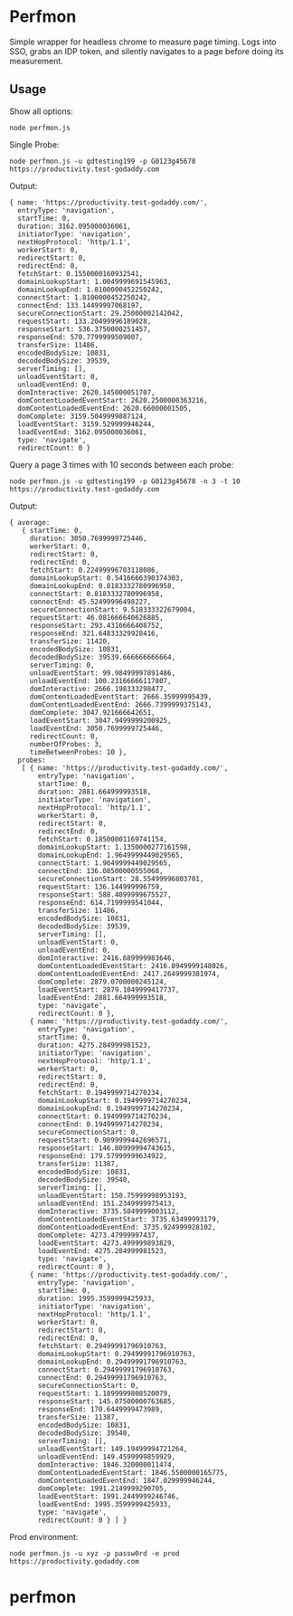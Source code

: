 # Perfmon

Simple wrapper for headless chrome to measure page timing. Logs into SSO, grabs an IDP token, and silently navigates to a page before doing its measurement.

## Usage
Show all options: 

```node perfmon.js```

Single Probe:

```node perfmon.js -u gdtesting199 -p G0123g45678 https://productivity.test-godaddy.com```


Output:
```
{ name: 'https://productivity.test-godaddy.com/',
  entryType: 'navigation',
  startTime: 0,
  duration: 3162.095000036061,
  initiatorType: 'navigation',
  nextHopProtocol: 'http/1.1',
  workerStart: 0,
  redirectStart: 0,
  redirectEnd: 0,
  fetchStart: 0.1550000160932541,
  domainLookupStart: 1.0049999691545963,
  domainLookupEnd: 1.8100000452250242,
  connectStart: 1.8100000452250242,
  connectEnd: 133.14499997068197,
  secureConnectionStart: 29.25000002142042,
  requestStart: 133.20499996189028,
  responseStart: 536.3750000251457,
  responseEnd: 570.7799999509007,
  transferSize: 11486,
  encodedBodySize: 10831,
  decodedBodySize: 39539,
  serverTiming: [],
  unloadEventStart: 0,
  unloadEventEnd: 0,
  domInteractive: 2620.145000051707,
  domContentLoadedEventStart: 2620.2500000363216,
  domContentLoadedEventEnd: 2620.66000001505,
  domComplete: 3159.5049999887124,
  loadEventStart: 3159.529999946244,
  loadEventEnd: 3162.095000036061,
  type: 'navigate',
  redirectCount: 0 }
 ```


Query a page 3 times with 10 seconds between each probe: 

```node perfmon.js -u gdtesting199 -p G0123g45678 -n 3 -t 10 https://productivity.test-godaddy.com```

Output:
```
{ average:
   { startTime: 0,
     duration: 3050.7699999725446,
     workerStart: 0,
     redirectStart: 0,
     redirectEnd: 0,
     fetchStart: 0.22499996703118086,
     domainLookupStart: 0.5416666390374303,
     domainLookupEnd: 0.8183332780996958,
     connectStart: 0.8183332780996958,
     connectEnd: 45.52499996498227,
     secureConnectionStart: 9.518333322679004,
     requestStart: 46.081666640626885,
     responseStart: 293.4316666408752,
     responseEnd: 321.64833329928416,
     transferSize: 11420,
     encodedBodySize: 10831,
     decodedBodySize: 39539.666666666664,
     serverTiming: 0,
     unloadEventStart: 99.98499997891486,
     unloadEventEnd: 100.23166666117807,
     domInteractive: 2666.198333298477,
     domContentLoadedEventStart: 2666.35999995439,
     domContentLoadedEventEnd: 2666.7399999375143,
     domComplete: 3047.921666642651,
     loadEventStart: 3047.9499999200925,
     loadEventEnd: 3050.7699999725446,
     redirectCount: 0,
     numberOfProbes: 3,
     timeBetweenProbes: 10 },
  probes:
   [ { name: 'https://productivity.test-godaddy.com/',
       entryType: 'navigation',
       startTime: 0,
       duration: 2881.664999993518,
       initiatorType: 'navigation',
       nextHopProtocol: 'http/1.1',
       workerStart: 0,
       redirectStart: 0,
       redirectEnd: 0,
       fetchStart: 0.18500001169741154,
       domainLookupStart: 1.1350000277161598,
       domainLookupEnd: 1.9649999449029565,
       connectStart: 1.9649999449029565,
       connectEnd: 136.08500000555068,
       secureConnectionStart: 28.55499996803701,
       requestStart: 136.144999996759,
       responseStart: 588.4099999675527,
       responseEnd: 614.7199999541044,
       transferSize: 11486,
       encodedBodySize: 10831,
       decodedBodySize: 39539,
       serverTiming: [],
       unloadEventStart: 0,
       unloadEventEnd: 0,
       domInteractive: 2416.689999983646,
       domContentLoadedEventStart: 2416.8949999148026,
       domContentLoadedEventEnd: 2417.2649999381974,
       domComplete: 2879.0700000245124,
       loadEventStart: 2879.1049999417737,
       loadEventEnd: 2881.664999993518,
       type: 'navigate',
       redirectCount: 0 },
     { name: 'https://productivity.test-godaddy.com/',
       entryType: 'navigation',
       startTime: 0,
       duration: 4275.284999981523,
       initiatorType: 'navigation',
       nextHopProtocol: 'http/1.1',
       workerStart: 0,
       redirectStart: 0,
       redirectEnd: 0,
       fetchStart: 0.1949999714270234,
       domainLookupStart: 0.1949999714270234,
       domainLookupEnd: 0.1949999714270234,
       connectStart: 0.1949999714270234,
       connectEnd: 0.1949999714270234,
       secureConnectionStart: 0,
       requestStart: 0.9099999442696571,
       responseStart: 146.80999994743615,
       responseEnd: 179.57999999634922,
       transferSize: 11387,
       encodedBodySize: 10831,
       decodedBodySize: 39540,
       serverTiming: [],
       unloadEventStart: 150.75999998953193,
       unloadEventEnd: 151.2349999975413,
       domInteractive: 3735.5849999003112,
       domContentLoadedEventStart: 3735.63499993179,
       domContentLoadedEventEnd: 3735.924999928102,
       domComplete: 4273.47999997437,
       loadEventStart: 4273.499999893829,
       loadEventEnd: 4275.284999981523,
       type: 'navigate',
       redirectCount: 0 },
     { name: 'https://productivity.test-godaddy.com/',
       entryType: 'navigation',
       startTime: 0,
       duration: 1995.3599999425933,
       initiatorType: 'navigation',
       nextHopProtocol: 'http/1.1',
       workerStart: 0,
       redirectStart: 0,
       redirectEnd: 0,
       fetchStart: 0.29499991796910763,
       domainLookupStart: 0.29499991796910763,
       domainLookupEnd: 0.29499991796910763,
       connectStart: 0.29499991796910763,
       connectEnd: 0.29499991796910763,
       secureConnectionStart: 0,
       requestStart: 1.1899999808520079,
       responseStart: 145.07500000763685,
       responseEnd: 170.6449999473989,
       transferSize: 11387,
       encodedBodySize: 10831,
       decodedBodySize: 39540,
       serverTiming: [],
       unloadEventStart: 149.19499994721264,
       unloadEventEnd: 149.4599999859929,
       domInteractive: 1846.320000011474,
       domContentLoadedEventStart: 1846.5500000165775,
       domContentLoadedEventEnd: 1847.029999946244,
       domComplete: 1991.2149999290705,
       loadEventStart: 1991.2449999246746,
       loadEventEnd: 1995.3599999425933,
       type: 'navigate',
       redirectCount: 0 } ] }
   ```

Prod environment: 

```node perfmon.js -u xyz -p passw0rd -e prod https://productivity.godaddy.com```
# perfmon

